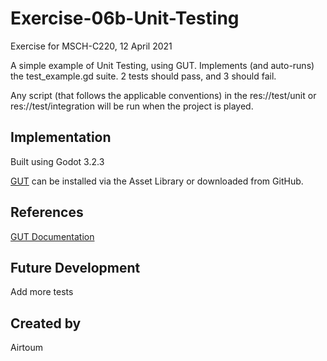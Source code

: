 # Exercise-06b-Unit-Testing
Exercise for MSCH-C220, 12 April 2021

A simple example of Unit Testing, using GUT. Implements (and auto-runs) the test_example.gd suite. 2 tests should pass, and 3 should fail.

Any script (that follows the applicable conventions) in the res://test/unit or res://test/integration will be run when the project is played.

## Implementation
Built using Godot 3.2.3

[GUT](https://github.com/bitwes/Gut) can be installed via the Asset Library or downloaded from GitHub.

## References
[GUT Documentation](https://github.com/bitwes/Gut/wiki/Quick-Start)

## Future Development
Add more tests

## Created by 
Airtoum
